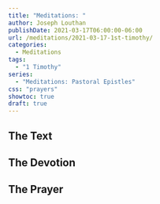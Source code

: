 ```yaml
---
title: "Meditations: "
author: Joseph Louthan
publishDate: 2021-03-17T06:00:00-06:00
url: /meditations/2021-03-17-1st-timothy/
categories:
  - Meditations
tags:
  - "1 Timothy"
series:
  - "Meditations: Pastoral Epistles"
css: "prayers"
showtoc: true
draft: true
---
```

## The Text


## The Devotion


## The Prayer

<div style="font-variant: small-caps;">

</div>

```text

```
